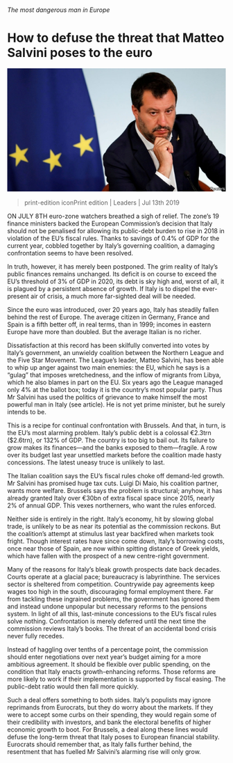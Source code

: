 ###### The most dangerous man in Europe

# How to defuse the threat that Matteo Salvini poses to the euro 

![image](images/20190713_LDP501.jpg) 

> print-edition iconPrint edition | Leaders | Jul 13th 2019 

ON JULY 8TH euro-zone watchers breathed a sigh of relief. The zone’s 19 finance ministers backed the European Commission’s decision that Italy should not be penalised for allowing its public-debt burden to rise in 2018 in violation of the EU’s fiscal rules. Thanks to savings of 0.4% of GDP for the current year, cobbled together by Italy’s governing coalition, a damaging confrontation seems to have been resolved. 

In truth, however, it has merely been postponed. The grim reality of Italy’s public finances remains unchanged. Its deficit is on course to exceed the EU’s threshold of 3% of GDP in 2020, its debt is sky high and, worst of all, it is plagued by a persistent absence of growth. If Italy is to dispel the ever-present air of crisis, a much more far-sighted deal will be needed. 

Since the euro was introduced, over 20 years ago, Italy has steadily fallen behind the rest of Europe. The average citizen in Germany, France and Spain is a fifth better off, in real terms, than in 1999; incomes in eastern Europe have more than doubled. But the average Italian is no richer. 

Dissatisfaction at this record has been skilfully converted into votes by Italy’s government, an unwieldy coalition between the Northern League and the Five Star Movement. The League’s leader, Matteo Salvini, has been able to whip up anger against two main enemies: the EU, which he says is a “gulag” that imposes wretchedness, and the inflow of migrants from Libya, which he also blames in part on the EU. Six years ago the League managed only 4% at the ballot box; today it is the country’s most popular party. Thus Mr Salvini has used the politics of grievance to make himself the most powerful man in Italy (see article). He is not yet prime minister, but he surely intends to be. 

This is a recipe for continual confrontation with Brussels. And that, in turn, is the EU’s most alarming problem. Italy’s public debt is a colossal €2.3trn ($2.6trn), or 132% of GDP. The country is too big to bail out. Its failure to grow makes its finances—and the banks exposed to them—fragile. A row over its budget last year unsettled markets before the coalition made hasty concessions. The latest uneasy truce is unlikely to last. 

The Italian coalition says the EU’s fiscal rules choke off demand-led growth. Mr Salvini has promised huge tax cuts. Luigi Di Maio, his coalition partner, wants more welfare. Brussels says the problem is structural; anyhow, it has already granted Italy over €30bn of extra fiscal space since 2015, nearly 2% of annual GDP. This vexes northerners, who want the rules enforced. 

Neither side is entirely in the right. Italy’s economy, hit by slowing global trade, is unlikely to be as near its potential as the commission reckons. But the coalition’s attempt at stimulus last year backfired when markets took fright. Though interest rates have since come down, Italy’s borrowing costs, once near those of Spain, are now within spitting distance of Greek yields, which have fallen with the prospect of a new centre-right government. 

Many of the reasons for Italy’s bleak growth prospects date back decades. Courts operate at a glacial pace; bureaucracy is labyrinthine. The services sector is sheltered from competition. Countrywide pay agreements keep wages too high in the south, discouraging formal employment there. Far from tackling these ingrained problems, the government has ignored them and instead undone unpopular but necessary reforms to the pensions system. In light of all this, last-minute concessions to the EU’s fiscal rules solve nothing. Confrontation is merely deferred until the next time the commission reviews Italy’s books. The threat of an accidental bond crisis never fully recedes. 

Instead of haggling over tenths of a percentage point, the commission should enter negotiations over next year’s budget aiming for a more ambitious agreement. It should be flexible over public spending, on the condition that Italy enacts growth-enhancing reforms. Those reforms are more likely to work if their implementation is supported by fiscal easing. The public-debt ratio would then fall more quickly. 

Such a deal offers something to both sides. Italy’s populists may ignore reprimands from Eurocrats, but they do worry about the markets. If they were to accept some curbs on their spending, they would regain some of their credibility with investors, and bank the electoral benefits of higher economic growth to boot. For Brussels, a deal along these lines would defuse the long-term threat that Italy poses to European financial stability. Eurocrats should remember that, as Italy falls further behind, the resentment that has fuelled Mr Salvini’s alarming rise will only grow. 

